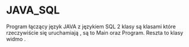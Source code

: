 # JAVA_SQL
Program łączący język JAVA z językiem SQL 
2 klasy są klasami które rzeczywiście się uruchamiają , są to Main oraz Program. Reszta to klasy widmo . 
